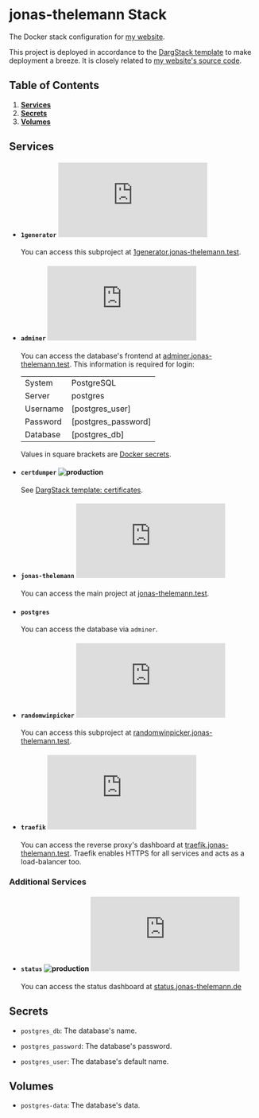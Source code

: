 # jonas-thelemann Stack

The Docker stack configuration for [my website](https://jonas-thelemann.de/).

This project is deployed in accordance to the [DargStack template](https://github.com/Dargmuesli/dargstack-template/) to make deployment a breeze. It is closely related to [my website's source code](https://github.com/dargmuesli/jonas-thelemann/).

## Table of Contents
1. **[Services](#services)**
1. **[Secrets](#secrets)**
1. **[Volumes](#volumes)**

<a name="services"></a>

## Services

- #### `1generator` [![Website Uptime Monitoring](https://app.statuscake.com/button/index.php?Track=2f0CqL5WTk&Days=1000&Design=6)](https://www.statuscake.com)

  You can access this subproject at [1generator.jonas-thelemann.test](https://1generator.jonas-thelemann.test/).

- #### `adminer` [![Website Uptime Monitoring](https://app.statuscake.com/button/index.php?Track=tlaGVNKSNr&Days=1000&Design=6)](https://www.statuscake.com)

  You can access the database's frontend at [adminer.jonas-thelemann.test](https://adminer.jonas-thelemann.test/).
  This information is required for login:

  |          |                     |
  | -------- | ------------------- |
  | System   | PostgreSQL          |
  | Server   | postgres            |
  | Username | [postgres_user]     |
  | Password | [postgres_password] |
  | Database | [postgres_db]       |

  Values in square brackets are [Docker secrets](https://docs.docker.com/engine/swarm/secrets/).

- #### `certdumper` ![production](https://img.shields.io/badge/-production-informational.svg?style=flat-square)

  See [DargStack template: certificates](https://github.com/Dargmuesli/dargstack-template/#certificates).

- #### `jonas-thelemann` [![Website Uptime Monitoring](https://app.statuscake.com/button/index.php?Track=BkiZnQ1xpj&Days=1000&Design=6)](https://www.statuscake.com)

  You can access the main project at [jonas-thelemann.test](https://jonas-thelemann.test/).

- #### `postgres`

  You can access the database via `adminer`.

- #### `randomwinpicker` [![Website Uptime Monitoring](https://app.statuscake.com/button/index.php?Track=VRBItScv8j&Days=1000&Design=6)](https://www.statuscake.com)

  You can access this subproject at [randomwinpicker.jonas-thelemann.test](https://randomwinpicker.jonas-thelemann.test/).

- #### `traefik` [![Website Uptime Monitoring](https://app.statuscake.com/button/index.php?Track=mbRFzFJJ0l&Days=1000&Design=6)](https://www.statuscake.com)

  You can access the reverse proxy's dashboard at [traefik.jonas-thelemann.test](https://traefik.jonas-thelemann.test/).
  Traefik enables HTTPS for all services and acts as a load-balancer too.

### Additional Services

- #### `status` ![production](https://img.shields.io/badge/-production-informational.svg?style=flat-square) [![Website Uptime Monitoring](https://app.statuscake.com/button/index.php?Track=9CFPA32m2n&Days=1000&Design=6)](https://www.statuscake.com)

  You can access the status dashboard at [status.jonas-thelemann.de](https://status.jonas-thelemann.de/)

<a name="secrets"></a>

## Secrets

- `postgres_db`:
  The database's name.

- `postgres_password`:
  The database's password.

- `postgres_user`:
  The database's default name.

<a name="volumes"></a>

## Volumes

- `postgres-data`:
  The database's data.
